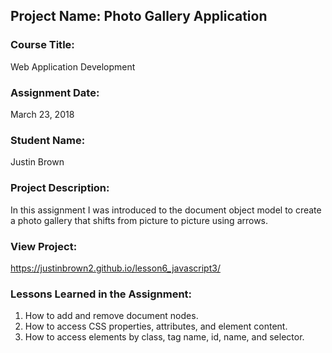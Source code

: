 ## Project Name:  Photo Gallery Application

### Course Title:
Web Application Development

### Assignment Date:  
March 23, 2018

### Student Name:  
Justin Brown

### Project Description:
In this assignment I was introduced to the document object model to create a photo gallery that shifts from picture to picture using arrows. 

### View Project:
https://justinbrown2.github.io/lesson6_javascript3/

### Lessons Learned in the Assignment:
1. How to add and remove document nodes.
2. How to access CSS properties, attributes, and element content. 
3. How to access elements by class, tag name, id, name, and selector. 
